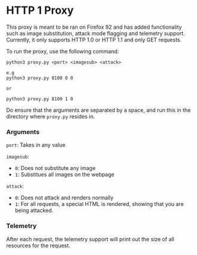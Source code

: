 # HTTP 1 Proxy

This proxy is meant to be ran on Firefox 92 and has added functionality such as 
image substitution, attack mode flagging and telemetry support.
Currently, it only supports HTTP 1.0 or HTTP 1.1 and only GET requests.

To run the proxy, use the following command:
```
python3 proxy.py <port> <imagesub> <attack>

e.g
python3 proxy.py 8100 0 0

or

python3 proxy.py 8100 1 0
```

Do ensure that the arguments are separated by a space, 
and run this in the directory where `proxy.py` resides in.

### Arguments

`port`: Takes in any value

`imagesub`: 
- `0`: Does not substitute any image
- `1`: Substitues all images on the webpage

`attack`:
- `0`: Does not attack and renders normally
- `1`: For all requests, a special HTML is rendered, 
showing that you are being attacked.

### Telemetry

After each request, the telemetry support will print out the size of all resources for the request.
